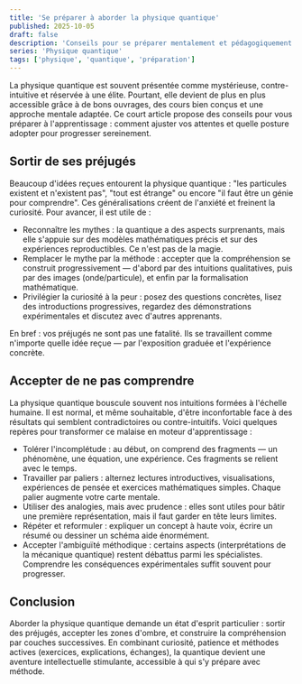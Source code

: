 ```yaml
---
title: 'Se préparer à aborder la physique quantique'
published: 2025-10-05
draft: false
description: 'Conseils pour se préparer mentalement et pédagogiquement avant d''aborder la physique quantique.'
series: 'Physique quantique'
tags: ['physique', 'quantique', 'préparation']
---
```


La physique quantique est souvent présentée comme mystérieuse, contre-intuitive et réservée à une élite. Pourtant, elle devient de plus en plus accessible grâce à de bons ouvrages, des cours bien conçus et une approche mentale adaptée. Ce court article propose des conseils pour vous préparer à l'apprentissage : comment ajuster vos attentes et quelle posture adopter pour progresser sereinement.

## Sortir de ses préjugés

Beaucoup d'idées reçues entourent la physique quantique : "les particules existent et n'existent pas", "tout est étrange" ou encore "il faut être un génie pour comprendre". Ces généralisations créent de l'anxiété et freinent la curiosité. Pour avancer, il est utile de :

- Reconnaître les mythes : la quantique a des aspects surprenants, mais elle s'appuie sur des modèles mathématiques précis et sur des expériences reproductibles. Ce n'est pas de la magie.
- Remplacer le mythe par la méthode : accepter que la compréhension se construit progressivement — d'abord par des intuitions qualitatives, puis par des images (onde/particule), et enfin par la formalisation mathématique.
- Privilégier la curiosité à la peur : posez des questions concrètes, lisez des introductions progressives, regardez des démonstrations expérimentales et discutez avec d'autres apprenants.

En bref : vos préjugés ne sont pas une fatalité. Ils se travaillent comme n'importe quelle idée reçue — par l'exposition graduée et l'expérience concrète.

## Accepter de ne pas comprendre

La physique quantique bouscule souvent nos intuitions formées à l'échelle humaine. Il est normal, et même souhaitable, d'être inconfortable face à des résultats qui semblent contradictoires ou contre-intuitifs. Voici quelques repères pour transformer ce malaise en moteur d'apprentissage :

- Tolérer l'incomplétude : au début, on comprend des fragments — un phénomène, une équation, une expérience. Ces fragments se relient avec le temps.
- Travailler par paliers : alternez lectures introductives, visualisations, expériences de pensée et exercices mathématiques simples. Chaque palier augmente votre carte mentale.
- Utiliser des analogies, mais avec prudence : elles sont utiles pour bâtir une première représentation, mais il faut garder en tête leurs limites.
- Répéter et reformuler : expliquer un concept à haute voix, écrire un résumé ou dessiner un schéma aide énormément.
- Accepter l'ambiguïté méthodique : certains aspects (interprétations de la mécanique quantique) restent débattus parmi les spécialistes. Comprendre les conséquences expérimentales suffit souvent pour progresser.

## Conclusion

Aborder la physique quantique demande un état d'esprit particulier : sortir des préjugés, accepter les zones d'ombre, et construire la compréhension par couches successives. En combinant curiosité, patience et méthodes actives (exercices, explications, échanges), la quantique devient une aventure intellectuelle stimulante, accessible à qui s'y prépare avec méthode.
